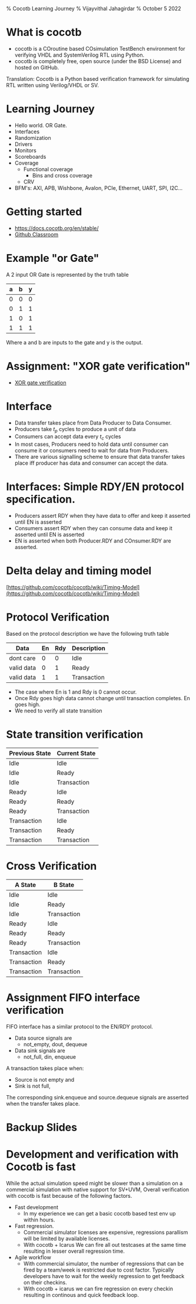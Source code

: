 % Cocotb Learning Journey
% Vijayvithal Jahagirdar
% October 5 2022

# What is cocotb

* cocotb is a COroutine based COsimulation TestBench environment for verifying VHDL and SystemVerilog RTL using Python.
* cocotb is completely free, open source (under the BSD License) and hosted on GitHub.

Translation: Cocotb is a Python based verification framework for simulating RTL written using Verilog/VHDL or SV.

# Learning Journey

* Hello world. OR Gate.
* Interfaces
* Randomization
* Drivers
* Monitors
* Scoreboards
* Coverage
	* Functional coverage
		* Bins and cross coverage 
	* CRV
* BFM's: AXI, APB, Wishbone, Avalon, PCIe, Ethernet, UART, SPI, I2C...

# Getting started

* https://docs.cocotb.org/en/stable/
* [Github Classroom](https://classroom.github.com/classrooms/115061083-learn-cocotb-classroom)

# Example "or Gate"

A 2 input OR Gate is represented by the truth table

| a  | b  | y  |
| -- | -- | -- |
| 0  | 0  | 0  |
| 0  | 1  | 1  |
| 1  | 0  | 1  |
| 1  | 1  | 1  |

Where a and b are inputs to the gate and y is the output.

# Assignment: "XOR gate verification"

* [XOR gate verification](https://classroom.github.com/a/D3N4nEj7)

# Interface
* Data transfer takes place from Data Producer to Data Consumer.
* Producers take $t_p$ cycles to produce a unit of data
* Consumers can accept data every $t_c$ cycles
* In most cases, Producers need to hold data until consumer can consume it or consumers need to wait for data from Producers.
* There are various signalling scheme to ensure that data transfer takes place iff producer has data and consumer can accept the data.

# Interfaces: Simple RDY/EN protocol specification.

* Producers assert RDY when they have data to offer and keep it asserted until EN is asserted
* Consumers assert RDY when they can consume data and keep it asserted until EN is asserted
* EN is asserted when both Producer.RDY and COnsumer.RDY are asserted.

# Delta delay and timing model
[https://github.com/cocotb/cocotb/wiki/Timing-Model](https://github.com/cocotb/cocotb/wiki/Timing-Model)

# Protocol Verification

Based on the protocol description we have the following truth table

| Data       | En | Rdy | Description |
| --         | -- | --  | --          |
| dont care  | 0  | 0   | Idle        |
| valid data | 0  | 1   | Ready       |
| valid data | 1  | 1   | Transaction |

* The case where En is 1 and Rdy is 0 cannot occur.
* Once Rdy goes high data cannot change until transaction completes. En goes high.
* We need to verify all state transition
 
# State transition verification

| Previous State | Current State |
| ---            | ---           |
| Idle           | Idle          |
| Idle           | Ready         |
| Idle           | Transaction   |
| Ready          | Idle          |
| Ready          | Ready         |
| Ready          | Transaction   |
| Transaction    | Idle          |
| Transaction    | Ready         |
| Transaction    | Transaction   |

# Cross Verification

| A State     | B State     |
| ---         | ---         |
| Idle        | Idle        |
| Idle        | Ready       |
| Idle        | Transaction |
| Ready       | Idle        |
| Ready       | Ready       |
| Ready       | Transaction |
| Transaction | Idle        |
| Transaction | Ready       |
| Transaction | Transaction |

# Assignment FIFO interface verification

FIFO interface has a similar protocol to the EN/RDY protocol.

* Data source signals are 
	* not_empty, dout, dequeue
* Data sink signals are
	* not_full, din, enqueue

A transaction takes place when:

* Source is not empty and
* Sink is not full,

 The corresponding sink.enqueue and source.dequeue signals are asserted when the transfer takes place.

# Backup Slides

# Development and verification with Cocotb is fast

While the actual simulation speed might be slower than a simulation on a commercial simulation with native support for SV+UVM, Overall verification with cocotb is fast because of the following factors.

* Fast development
	* In my experience we can get a basic cocotb based test env up within hours.
* Fast regression.
	* Commercial simulator licenses are expensive, regressions parallism will be limited by available licenses.
	* With cocotb + Icarus We can fire all out testcases at the same time resulting in lesser overall regression time.
* Agile workflow
	* With commercial simulator, the number of regressions that can be fired by a team/week is restricted due to cost factor. Typically developers have to wait for the weekly regression to get feedback on their checkins.
	* With cocotb + icarus we can fire regression on every checkin resulting in continous and quick feedback loop.

